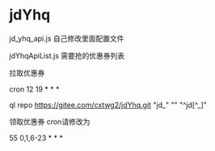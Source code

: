 
# jdYhq
jd_yhq_api.js 自己修改里面配置文件

jdYhqApiList.js 需要抢的优惠券列表

拉取优惠券

cron 12 19 * * *

ql repo https://gitee.com/cxtwg2/jdYhq.git "jd_" "" "^jd[^_]"


领取优惠券 cron请修改为

55 0,1,6-23 * * *

